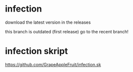 # infection
download the latest version in the releases



this branch is outdated (first release) go to the recent branch!





# infection skript
https://github.com/GrapeAppleFruit/infection.sk
